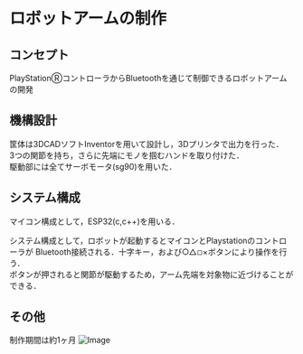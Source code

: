 # ロボットアームの制作

## コンセプト
PlayStationⓇコントローラからBluetoothを通じて制御できるロボットアームの開発

## 機構設計
筐体は3DCADソフトInventorを用いて設計し，3Dプリンタで出力を行った．  
3つの関節を持ち，さらに先端にモノを掴むハンドを取り付けた．  
駆動部には全てサーボモータ(sg90)を用いた．  

## システム構成
マイコン構成として，ESP32(c,c++)を用いる．  

システム構成として，ロボットが起動するとマイコンとPlaystationのコントローラが
Bluetooth接続される．十字キー，および○△◽︎×ボタンにより操作を行う．  
ボタンが押されると関節が駆動するため，アーム先端を対象物に近づけることができる．  

## その他
制作期間は約1ヶ月
![Image](https://github.com/user-attachments/assets/5fc324c9-b54c-4c72-9880-5d85fc92bdba)
